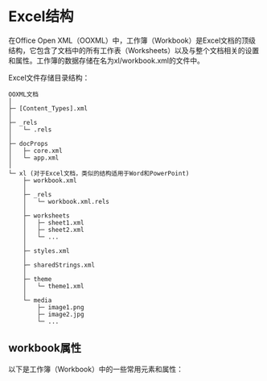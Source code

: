 # Excel结构

在Office Open XML（OOXML）中，工作簿（Workbook）是Excel文档的顶级结构，它包含了文档中的所有工作表（Worksheets）以及与整个文档相关的设置和属性。工作簿的数据存储在名为xl/workbook.xml的文件中。

Excel文件存储目录结构：
```
OOXML文档
│
├─ [Content_Types].xml
│
├─ _rels
│   └─ .rels
│
├─ docProps
│   ├─ core.xml
│   └─ app.xml
│
└─ xl (对于Excel文档，类似的结构适用于Word和PowerPoint)
    ├─ workbook.xml
    │
    ├─ _rels
    │   └─ workbook.xml.rels
    │
    ├─ worksheets
    │   ├─ sheet1.xml
    │   ├─ sheet2.xml
    │   └─ ...
    │
    ├─ styles.xml
    │
    ├─ sharedStrings.xml
    │
    ├─ theme
    │   └─ theme1.xml
    │
    └─ media
        ├─ image1.png
        ├─ image2.jpg
        └─ ...
```

## workbook属性
以下是工作簿（Workbook）中的一些常用元素和属性：

